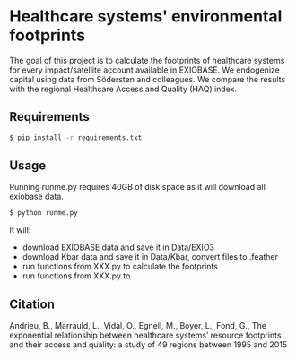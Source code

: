 # Healthcare systems' environmental footprints

The goal of this project is to calculate the footprints of healthcare systems for every impact/satellite account available in EXIOBASE. We endogenize capital using data from Södersten and colleagues. We compare the results with the regional Healthcare Access and Quality (HAQ) index.

## Requirements

```bash
$ pip install -r requirements.txt
```

## Usage

Running runme.py requires 40GB of disk space as it will download all exiobase data.

```bash
$ python runme.py
```
It will:

* download EXIOBASE data and save it in Data/EXIO3
* download Kbar data and save it in Data/Kbar, convert files to .feather
* run functions from XXX.py to calculate the footprints
* run functions from XXX.py to 


## Citation

Andrieu, B., Marrauld, L., Vidal, O., Egnell, M., Boyer, L., Fond, G., The exponential relationship between healthcare systems’ resource footprints and their access and quality: a study of 49 regions between 1995 and 2015